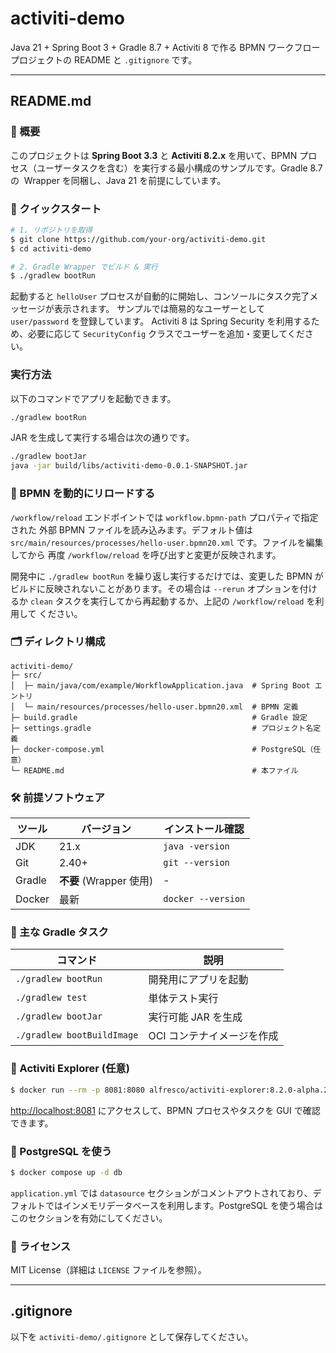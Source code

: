 # activiti-demo

Java 21 + Spring Boot 3 + Gradle 8.7 + Activiti 8 で作る BPMN ワークフロープロジェクトの README と `.gitignore` です。

---

## README.md

### 📖 概要

このプロジェクトは **Spring Boot 3.3** と **Activiti 8.2.x** を用いて、BPMN プロセス（ユーザータスクを含む）を実行する最小構成のサンプルです。Gradle 8.7 の  Wrapper を同梱し、Java 21 を前提にしています。

### 🚀 クイックスタート

```bash
# 1. リポジトリを取得
$ git clone https://github.com/your-org/activiti-demo.git
$ cd activiti-demo

# 2. Gradle Wrapper でビルド & 実行
$ ./gradlew bootRun
```

起動すると `helloUser` プロセスが自動的に開始し、コンソールにタスク完了メッセージが表示されます。
サンプルでは簡易的なユーザーとして `user/password` を登録しています。
Activiti 8 は Spring Security を利用するため、必要に応じて `SecurityConfig` クラスでユーザーを追加・変更してください。


### 実行方法

以下のコマンドでアプリを起動できます。
```bash
./gradlew bootRun
```
JAR を生成して実行する場合は次の通りです。
```bash
./gradlew bootJar
java -jar build/libs/activiti-demo-0.0.1-SNAPSHOT.jar
```

### 🔄 BPMN を動的にリロードする

`/workflow/reload` エンドポイントでは `workflow.bpmn-path` プロパティで指定された
外部 BPMN ファイルを読み込みます。デフォルト値は
`src/main/resources/processes/hello-user.bpmn20.xml` です。ファイルを編集してから
再度 `/workflow/reload` を呼び出すと変更が反映されます。

開発中に `./gradlew bootRun` を繰り返し実行するだけでは、変更した BPMN が
ビルドに反映されないことがあります。その場合は `--rerun` オプションを付けるか
`clean` タスクを実行してから再起動するか、上記の `/workflow/reload` を利用して
ください。

### 🗂️ ディレクトリ構成

```
activiti-demo/
├─ src/
│  ├─ main/java/com/example/WorkflowApplication.java  # Spring Boot エントリ
│  └─ main/resources/processes/hello-user.bpmn20.xml  # BPMN 定義
├─ build.gradle                                       # Gradle 設定
├─ settings.gradle                                    # プロジェクト名定義
├─ docker-compose.yml                                 # PostgreSQL（任意）
└─ README.md                                          # 本ファイル
```

### 🛠️ 前提ソフトウェア

| ツール | バージョン              | インストール確認   |
| ------ | ----------------------- | ------------------ |
| JDK    | 21.x                    | `java -version`    |
| Git    | 2.40+                   | `git --version`    |
| Gradle | **不要** (Wrapper 使用) | -                  |
| Docker | 最新                    | `docker --version` |

### 📝 主な Gradle タスク

| コマンド                   | 説明                       |
| -------------------------- | -------------------------- |
| `./gradlew bootRun`        | 開発用にアプリを起動       |
| `./gradlew test`           | 単体テスト実行             |
| `./gradlew bootJar`        | 実行可能 JAR を生成        |
| `./gradlew bootBuildImage` | OCI コンテナイメージを作成 |

### 🐘 Activiti Explorer (任意)

```bash
$ docker run --rm -p 8081:8080 alfresco/activiti-explorer:8.2.0-alpha.21
```

[http://localhost:8081](http://localhost:8081) にアクセスして、BPMN プロセスやタスクを GUI で確認できます。

### 🐳 PostgreSQL を使う

```bash
$ docker compose up -d db
```

`application.yml` では `datasource` セクションがコメントアウトされており、デフォルトではインメモリデータベースを利用します。PostgreSQL を使う場合はこのセクションを有効にしてください。

### 📜 ライセンス

MIT License（詳細は `LICENSE` ファイルを参照）。

---

## .gitignore

以下を `activiti-demo/.gitignore` として保存してください。
